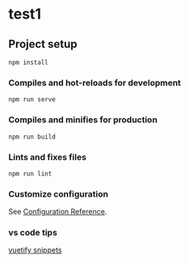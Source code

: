 # test1

## Project setup
```
npm install
```

### Compiles and hot-reloads for development
```
npm run serve
```

### Compiles and minifies for production
```
npm run build
```

### Lints and fixes files
```
npm run lint
```

### Customize configuration
See [Configuration Reference](https://cli.vuejs.org/config/).

### vs code tips
[vuetify snippets ](https://github.com/Coder911th/Vuetify-CamelCase-Snippets/blob/master/documentation.md)
